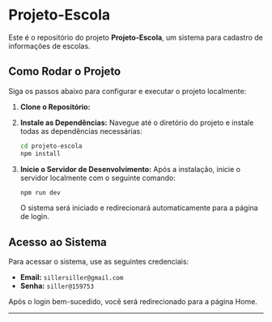 # Projeto-Escola

Este é o repositório do projeto **Projeto-Escola**, um sistema para cadastro de informações de escolas.

## Como Rodar o Projeto

Siga os passos abaixo para configurar e executar o projeto localmente:

1.  **Clone o Repositório:**
   
2.  **Instale as Dependências:**
    Navegue até o diretório do projeto e instale todas as dependências necessárias:
    ```bash
    cd projeto-escola
    npm install
    ```

3.  **Inicie o Servidor de Desenvolvimento:**
    Após a instalação, inicie o servidor localmente com o seguinte comando:
    ```bash
    npm run dev
    ```

    O sistema será iniciado e redirecionará automaticamente para a página de login.

## Acesso ao Sistema

Para acessar o sistema, use as seguintes credenciais:

* **Email:** `sillersiller@gmail.com`
* **Senha:** `siller@159753`

Após o login bem-sucedido, você será redirecionado para a página Home.

---
